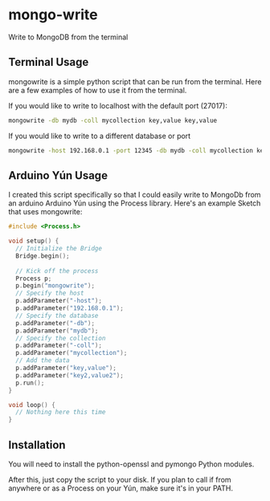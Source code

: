 # mongo-write
Write to MongoDB from the terminal

## Terminal Usage
mongowrite is a simple python script that can be run from the terminal. Here are a few examples of how to use it from the terminal.

If you would like to write to localhost with the default port (27017):
```bash
mongowrite -db mydb -coll mycollection key,value key,value
```

If you would like to write to a different database or port
```bash
mongowrite -host 192.168.0.1 -port 12345 -db mydb -coll mycollection key,value key,value
```

## Arduino Yún Usage
I created this script specifically so that I could easily write to MongoDb from an arduino Arduino Yún using the Process library. Here's an example Sketch that uses mongowrite:
```C
#include <Process.h>

void setup() {
  // Initialize the Bridge
  Bridge.begin();
  
  // Kick off the process
  Process p;
  p.begin("mongowrite");
  // Specify the host
  p.addParameter("-host");
  p.addParameter("192.168.0.1");  
  // Specify the database
  p.addParameter("-db");
  p.addParameter("mydb");
  // Specify the collection
  p.addParameter("-coll");
  p.addParameter("mycollection");
  // Add the data
  p.addParameter("key,value");
  p.addParameter("key2,value2");
  p.run();
}

void loop() {
  // Nothing here this time
}
```

## Installation
You will need to install the python-openssl and pymongo Python modules.

After this, just copy the script to your disk. If you plan to call if from anywhere or as a Process on your Yún, make sure it's in your PATH.